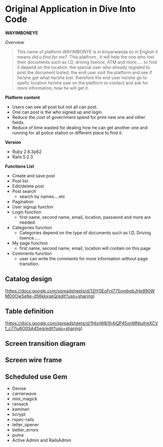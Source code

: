# Original Application in Dive Into Code #

**WAYIMBONEYE**

*Overview*

 >This name of platform WAYIMBONYE is in kinyarwanda so in English it means *did u find for me?*. This platfrom , it will help the one who lost their documents such as I.D, driving lisence, ATM and more.....  to find it depend on the location.
 >the special user who already registed to post the document losted, the end user visit the platform and see if he/she get what he/she lost. therefore the end user he/she go to spefic location he/she saw on the platform or contact and ask for more information, how he will get it.

 **Platform content**
-	Users can see all post but not all can post.
-	One can post is the who signed up and login
-	Reduce the cost of government spend for print new one and other fields.
-	Reduce of time wasted for dealing how he can get another one and running for all police station or different place to find it.
 
**Version**

- Ruby 2.6.3p62 
- Rails 5.2.3

**Functions List**

-	Create and save post 
-	Post list
-	Edit/delete post
-	Post search
     - search by names....etc
-	Pagination 
-   User signup functon
-	Login function 
    - first name, second name, email, location, password and more are needed
-	Categories function 
    - Categories depend on the type of documents such as I.D, Driving lisence..... 
-	My page function 
    - first name, second name, email, location will contain on this page
-	Comments function 
    - user can write the comments for more information without page transition.

## Catalog design 

[https://docs.google.com/spreadsheets/d/12lYGEoFnI775ombgbJHp990WMD0OwSe6e-d56kkxgeQ/edit?usp=sharing]

## Table definition

[https://docs.google.com/spreadsheets/d/1HIyjW8i1h4jQP45onMNtuIheXCVf_c77ju6O0SA4Seg/edit?usp=sharing]

## Screen transition diagram


## Screen wire frame


## Scheduled use Gem

- Devise
- carrierwave 
- mini_magick
- ransack
- kaminari
- bcrypt
- rspec-rails
- letter_opener
- better_errors
- puma 
- Active Admin and RailsAdmin

